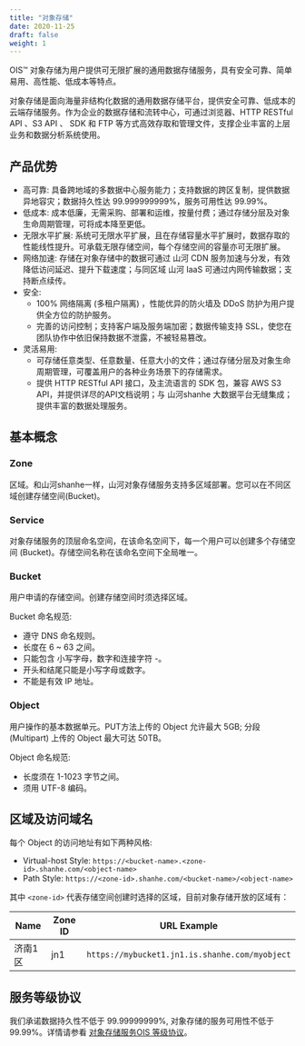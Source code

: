 ```yaml
---
title: "对象存储"
date: 2020-11-25
draft: false
weight: 1
---
```


OIS™ 对象存储为用户提供可无限扩展的通用数据存储服务，具有安全可靠、简单易用、高性能、低成本等特点。

对象存储是面向海量非结构化数据的通用数据存储平台，提供安全可靠、低成本的云端存储服务。作为企业的数据存储和流转中心，可通过浏览器、HTTP RESTful API 、S3 API 、 SDK 和 FTP 等方式高效存取和管理文件，支撑企业丰富的上层业务和数据分析系统使用。

## 产品优势

- 高可靠: 具备跨地域的多数据中心服务能力；支持数据的跨区复制，提供数据异地容灾；数据持久性达 99.999999999%，服务可用性达 99.99%。
- 低成本: 成本低廉，无需采购、部署和运维，按量付费；通过存储分层及对象生命周期管理，可将成本降至更低。
- 无限水平扩展: 系统可无限水平扩展，且在存储容量水平扩展时，数据存取的性能线性提升。可承载无限存储空间，每个存储空间的容量亦可无限扩展。
- 网络加速: 存储在对象存储中的数据可通过 山河 CDN 服务加速与分发，有效降低访问延迟、提升下载速度；与同区域 山河 IaaS 可通过内网传输数据；支持断点续传。
- 安全:
  - 100% 网络隔离 (多租户隔离) ，性能优异的防火墙及 DDoS 防护为用户提供全方位的防护服务。
  - 完善的访问控制；支持客户端及服务端加密；数据传输支持 SSL，使您在团队协作中依旧保持数据不泄露，不被轻易篡改。
- 灵活易用:
  - 可存储任意类型、任意数量、任意大小的文件；通过存储分层及对象生命周期管理，可覆盖用户的各种业务场景下的存储需求。
  - 提供 HTTP RESTful API 接口，及主流语言的 SDK 包，兼容 AWS S3 API，并提供详尽的API文档说明；与 山河shanhe 大数据平台无缝集成；提供丰富的数据处理服务。

## 基本概念

### Zone

区域。和山河shanhe一样，山河对象存储服务支持多区域部署。您可以在不同区域创建存储空间(Bucket)。

### Service

对象存储服务的顶层命名空间，在该命名空间下，每一个用户可以创建多个存储空间 (Bucket)。存储空间名称在该命名空间下全局唯一。

### Bucket

用户申请的存储空间。创建存储空间时须选择区域。

Bucket 命名规范:
- 遵守 DNS 命名规则。
- 长度在 6 ~ 63 之间。
- 只能包含 小写字母，数字和连接字符 -。
- 开头和结尾只能是小写字母或数字。
- 不能是有效 IP 地址。

### Object

用户操作的基本数据单元。PUT方法上传的 Object 允许最大 5GB; 分段 (Multipart) 上传的 Object 最大可达 50TB。

Object 命名规范:
- 长度须在 1-1023 字节之间。
- 须用 UTF-8 编码。

## 区域及访问域名

每个 Object 的访问地址有如下两种风格:

- Virtual-host Style: `https://<bucket-name>.<zone-id>.shanhe.com/<object-name>`
- Path Style: `https://<zone-id>.shanhe.com/<bucket-name>/<object-name>`

其中 `<zone-id>` 代表存储空间创建时选择的区域，目前对象存储开放的区域有：

| Name      | Zone ID | URL Example                                     |
|-----------|---------|-------------------------------------------------|
| 济南1区    | jn1     | `https://mybucket1.jn1.is.shanhe.com/myobject` |


## 服务等级协议

我们承诺数据持久性不低于 99.99999999%, 对象存储的服务可用性不低于99.99%。详情请参看 [对象存储服务OIS 等级协议](https://docsv3.shanhe.com/terms/object/intro/intro/)。


